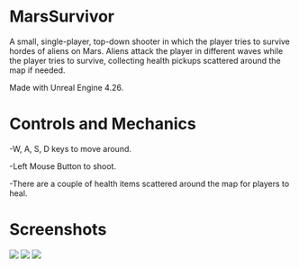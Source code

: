 # MarsSurvivor

A small, single-player, top-down shooter in which the player tries to 
survive hordes of aliens on Mars. Aliens attack the player in 
different waves while the player tries to survive, collecting health 
pickups scattered around the map if needed. 

Made with Unreal Engine 4.26.

# Controls and Mechanics

-W, A, S, D keys to move around.

-Left Mouse Button to shoot.

-There are a couple of health items scattered around the map for players to heal.

# Screenshots

<img src="Screenshots/image_01.jpg">

<img src="Screenshots/image_02.jpg">

<img src="Screenshots/image_03.jpg">
